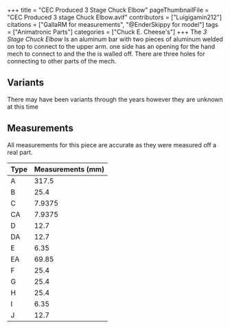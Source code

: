 +++
title = "CEC Produced 3 Stage Chuck Elbow"
pageThumbnailFile = "CEC Produced 3 stage Chuck Elbow.avif"
contributors = ["Luigigamin212"]
citations = ["GallaRM for measurements", "@EnderSkippy for model"]
tags = ["Animatronic Parts"]
categories = ["Chuck E. Cheese's"]
+++
The *3 Stage Chuck Elbow* Is an aluminum bar with two pieces of aluminum welded on top to connect to the upper arm. one side has an opening for the hand mech to connect to and the the is walled off. There are three holes for connecting to other parts of the mech.

## Variants

There may have been variants through the years however they are unknown at this time

## Measurements

All measurements for this piece are accurate as they were measured off a real part.

| Type | Measurements (mm) |
| --- | --- |
| A | 317.5 |
| B | 25.4 |
| C | 7.9375 |
| CA | 7.9375 |
| D | 12.7 |
| DA | 12.7 |
| E | 6.35 |
| EA | 69.85 |
| F | 25.4 |
| G | 25.4 |
| H | 25.4 |
| I | 6.35 |
| J | 12.7 |
